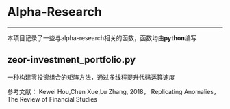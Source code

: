 # Alpha-Research
---
本项目记录了一些与alpha-research相关的函数，函数均由**python**编写
## zeor-investment_portfolio.py
一种构建零投资组合的矩阵方法，通过多线程提升代码运算速度

参考文献：
         Kewei Hou,Chen Xue,Lu Zhang, 2018，
         Replicating Anomalies，
         The Review of Financial Studies
